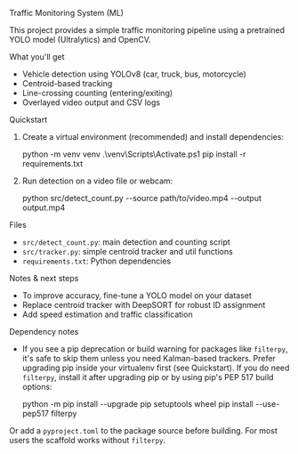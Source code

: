 Traffic Monitoring System (ML)

This project provides a simple traffic monitoring pipeline using a pretrained YOLO model (Ultralytics) and OpenCV.

What you'll get
- Vehicle detection using YOLOv8 (car, truck, bus, motorcycle)
- Centroid-based tracking
- Line-crossing counting (entering/exiting)
- Overlayed video output and CSV logs

Quickstart
1. Create a virtual environment (recommended) and install dependencies:

   python -m venv venv
   .\venv\Scripts\Activate.ps1
   pip install -r requirements.txt

2. Run detection on a video file or webcam:

   python src/detect_count.py --source path/to/video.mp4 --output output.mp4

Files
- `src/detect_count.py`: main detection and counting script
- `src/tracker.py`: simple centroid tracker and util functions
- `requirements.txt`: Python dependencies

Notes & next steps
- To improve accuracy, fine-tune a YOLO model on your dataset
- Replace centroid tracker with DeepSORT for robust ID assignment
- Add speed estimation and traffic classification

Dependency notes
- If you see a pip deprecation or build warning for packages like `filterpy`, it's safe to skip them unless you need Kalman-based trackers. Prefer upgrading pip inside your virtualenv first (see Quickstart). If you do need `filterpy`, install it after upgrading pip or by using pip's PEP 517 build options:

   python -m pip install --upgrade pip setuptools wheel
   pip install --use-pep517 filterpy

Or add a `pyproject.toml` to the package source before building. For most users the scaffold works without `filterpy`.
